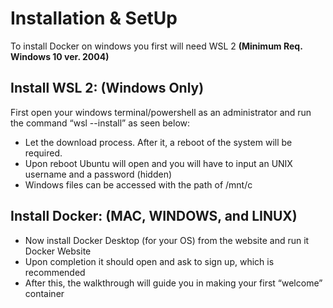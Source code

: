 # Installation & SetUp

To install Docker on windows you first will need WSL 2 **(Minimum Req. Windows 10 ver. 2004)**

## Install WSL 2: (Windows Only) 
First open your windows terminal/powershell as an administrator and run the command “wsl --install” as seen below:	


* Let the download process. After it, a reboot of the system will be required.
* Upon reboot Ubuntu will open and you will have to input an UNIX username and a password (hidden)
* Windows files can be accessed with the path of /mnt/c

## Install Docker: (MAC, WINDOWS, and LINUX)
* Now install Docker Desktop (for your OS) from the website and run it Docker Website 
* Upon completion it should open and ask to sign up, which is recommended
* After this, the walkthrough will guide you in making your first “welcome” container
